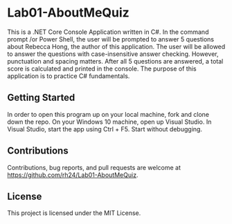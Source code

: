 # Lab01-AboutMeQuiz

This is a .NET Core Console Application written in C#. In the command prompt /or Power Shell, the user will be prompted to answer 5 questions about Rebecca Hong, the author of this application. The user will be allowed to answer the questions with case-insensitive answer checking. However, punctuation and spacing matters. After all 5 questions are answered, a total score is calculated and printed in the console. The purpose of this application is to practice C# fundamentals.

## Getting Started

In order to open this program up on your local machine, fork and clone down the repo. On your Windows 10 machine, open up Visual Studio. In Visual Studio, start the app using Ctrl + F5. Start without debugging.

## Contributions

Contributions, bug reports, and pull requests are welcome at https://github.com/rh24/Lab01-AboutMeQuiz.

## License

This project is licensed under the MIT License.